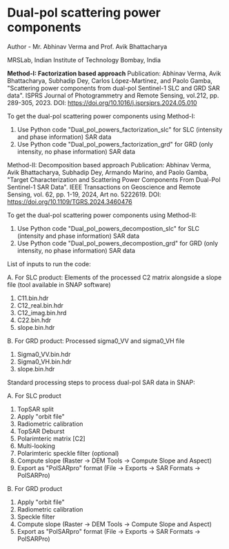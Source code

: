 # Dual-pol scattering power components 
Author - Mr. Abhinav Verma and Prof. Avik Bhattacharya

MRSLab, Indian Institute of Technology Bombay, India

**Method-I: Factorization based approach**
Publication: Abhinav Verma, Avik Bhattacharya, Subhadip Dey, Carlos López-Martínez, and Paolo Gamba, 
"Scattering power components from dual-pol Sentinel-1 SLC and GRD SAR data".
ISPRS Journal of Photogrammetry and Remote Sensing, vol.212, pp. 289-305, 2023.
DOI: https://doi.org/10.1016/j.isprsjprs.2024.05.010

To get the dual-pol scattering power components using Method-I:
1. Use Python code "Dual_pol_powers_factorization_slc" for SLC (intensity and phase information) SAR data
2. Use Python code "Dual_pol_powers_factorization_grd" for GRD (only intensity, no phase information) SAR data

Method-II: Decomposition based approach
Publication: Abhinav Verma, Avik Bhattacharya, Subhadip Dey, Armando Marino, and Paolo Gamba, 
"Target Characterization and Scattering Power Components From Dual-Pol Sentinel-1 SAR Data".
IEEE Transactions on Geoscience and Remote Sensing, vol. 62, pp. 1-19, 2024, Art no. 5222619.
DOI: https://doi.org/10.1109/TGRS.2024.3460476

To get the dual-pol scattering power components using Method-II:
1. Use Python code "Dual_pol_powers_decompostion_slc" for SLC (intensity and phase information) SAR data
2. Use Python code "Dual_pol_powers_decompostion_grd" for GRD (only intensity, no phase information) SAR data

List of inputs to run the code:

 A. For SLC product: Elements of the processed C2 matrix alongside a slope file (tool available in SNAP software)
  1. C11.bin.hdr
  2. C12_real.bin.hdr
  3. C12_imag.bin.hrd
  4. C22.bin.hdr
  5. slope.bin.hdr

 B. For GRD product: Processed sigma0_VV and sigma0_VH file
  1. Sigma0_VV.bin.hdr
  2. Sigma0_VH.bin.hdr
  3. slope.bin.hdr

Standard processing steps to process dual-pol SAR data in SNAP:

 A. For SLC product
  1. TopSAR split 
  2. Apply "orbit file"
  3. Radiometric calibration  
  4. TopSAR Deburst
  5. Polarimteric matrix [C2]
  6. Multi-looking
  7. Polarimteric speckle filter (optional)
  8. Compute slope (Raster -> DEM Tools -> Compute Slope and Aspect)
  9. Export as "PolSARpro" format (File -> Exports -> SAR Formats -> PolSARPro)

 B. For GRD product
  1. Apply "orbit file"
  2. Radiometric calibration
  3. Speckle filter
  4. Compute slope (Raster -> DEM Tools -> Compute Slope and Aspect)
  5. Export as "PolSARpro" format (File -> Exports -> SAR Formats -> PolSARPro)
